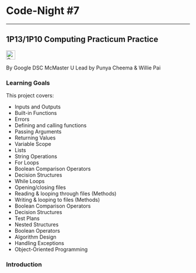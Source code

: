 # Code-Night #7
---
## 1P13/1P10 Computing Practicum Practice

<img src="https://www.dscsdmc.org/img/logo.png" alt="Google DSC Logo" style="height:25px;">

By Google DSC McMaster U
Lead by Punya Cheema & Willie Pai

### Learning Goals

This project covers:
- Inputs and Outputs
- Built-in Functions
- Errors
- Defining and calling functions
- Passing Arguments
- Returning Values
- Variable Scope
- Lists
- String Operations
- For Loops
- Boolean Comparison Operators
- Decision Structures
- While Loops
- Opening/closing files
- Reading & looping through files (Methods)
- Writing & looping to files (Methods)
- Boolean Comparison Operators
- Decision Structures
- Test Plans
- Nested Structures
- Boolean Operators
- Algorithm Design
- Handling Exceptions
- Object-Oriented Programming

### Introduction

